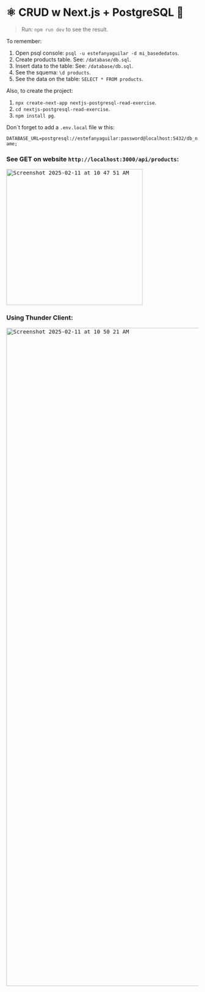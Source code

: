 # ⚛️ CRUD w Next.js + PostgreSQL 🐘

> Run: `npm run dev` to see the result.

To remember:

1. Open psql console: `psql -u estefanyaguilar -d mi_basededatos`.
2. Create products table. See: `/database/db.sql`.
3. Insert data to the table: See: `/database/db.sql`.
4. See the squema: `\d products`.
5. See the data on the table: `SELECT * FROM products`.

Also, to create the project:

1. `npx create-next-app nextjs-postgresql-read-exercise`.
2. `cd nextjs-postgresql-read-exercise`.
3. `npm install pg`.

Don´t forget to add a `.env.local` file w this:

`DATABASE_URL=postgresql://estefanyaguilar:password@localhost:5432/db_name;`

### See GET on website `http://localhost:3000/api/products`:

<kbd>
<img width="357" alt="Screenshot 2025-02-11 at 10 47 51 AM" src="https://github.com/user-attachments/assets/adc6a910-24e1-4585-aab1-2a2f46b97313" />
</kbd>

### Using Thunder Client:

<kbd>
<img width="1727" alt="Screenshot 2025-02-11 at 10 50 21 AM" src="https://github.com/user-attachments/assets/da639606-d813-4c99-9897-56c5dbcc17c7" />
</kbd>

